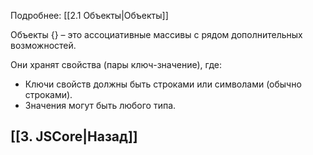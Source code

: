 Подробнее: [[2.1 Объекты|Объекты]] 

Объекты {} – это ассоциативные массивы с рядом дополнительных возможностей.

Они хранят свойства (пары ключ-значение), где:
-   Ключи свойств должны быть строками или символами (обычно строками).
-   Значения могут быть любого типа.

## [[3. JSCore|Назад]]